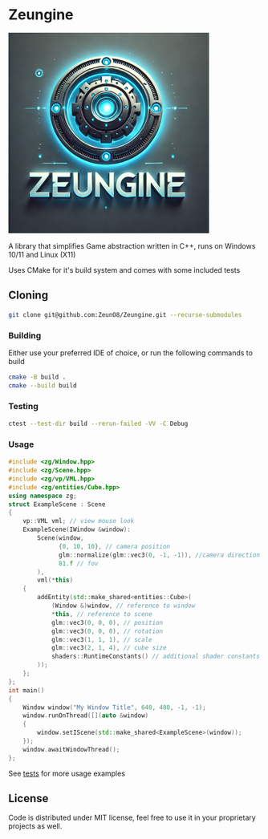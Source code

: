 # Zeungine

<img src="/images/zeungine-logo.png" alt="Zeungine Logo" width="400" height="400">

A library that simplifies Game abstraction written in C++, runs on Windows 10/11 and Linux (X11)

Uses CMake for it's build system and comes with some included tests

## Cloning

```bash
git clone git@github.com:ZeunO8/Zeungine.git --recurse-submodules
```

### Building

Either use your preferred IDE of choice, or run the following commands to build

```bash
cmake -B build .
cmake --build build
```

### Testing

```bash
ctest --test-dir build --rerun-failed -VV -C Debug
```

### Usage

```cpp
#include <zg/Window.hpp>
#include <zg/Scene.hpp>
#include <zg/vp/VML.hpp>
#include <zg/entities/Cube.hpp>
using namespace zg;
struct ExampleScene : Scene
{
    vp::VML vml; // view mouse look
    ExampleScene(IWindow &window):
        Scene(window,
              {0, 10, 10}, // camera position
              glm::normalize(glm::vec3(0, -1, -1)), //camera direction
              81.f // fov
        ),
        vml(*this)
    {
        addEntity(std::make_shared<entities::Cube>(
            (Window &)window, // reference to window
            *this, // reference to scene
            glm::vec3(0, 0, 0), // position
            glm::vec3(0, 0, 0), // rotation
            glm::vec3(1, 1, 1), // scale
            glm::vec3(2, 1, 4), // cube size
            shaders::RuntimeConstants() // additional shader constants
        ));
    };
};
int main()
{
    Window window("My Window Title", 640, 480, -1, -1);
    window.runOnThread([](auto &window)
    {
        window.setIScene(std::make_shared<ExampleScene>(window));
    });
    window.awaitWindowThread();
};
```

See [tests](/tests) for more usage examples

## License

Code is distributed under MIT license, feel free to use it in your proprietary projects as well.
